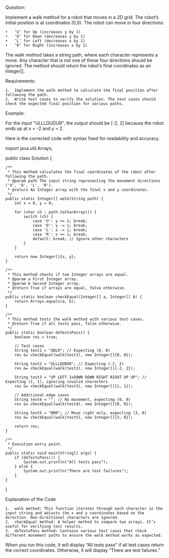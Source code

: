 Question:

Implement a walk method for a robot that moves in a 2D grid. The robot’s initial position is at coordinates (0,0). The robot can move in four directions:

	•	‘U’ for Up (increases y by 1)
	•	‘D’ for Down (decreases y by 1)
	•	‘L’ for Left (decreases x by 1)
	•	‘R’ for Right (increases x by 1)

The walk method takes a string path, where each character represents a move. Any character that is not one of these four directions should be ignored. The method should return the robot’s final coordinates as an Integer[].

Requirements:

	1.	Implement the walk method to calculate the final position after following the path.
	2.	Write test cases to verify the solution. The test cases should check the expected final position for various paths.

Example:

For the input "ULLLDUDUR", the output should be [-2, 2] because the robot ends up at x = -2 and y = 2.

Here is the corrected code with syntax fixed for readability and accuracy.

import java.util.Arrays;

public class Solution {

    /**
     * This method calculates the final coordinates of the robot after following the path.
     * @param path The input string representing the movement directions ('U', 'D', 'L', 'R').
     * @return An Integer array with the final x and y coordinates.
     */
    public static Integer[] walk(String path) {
        int x = 0, y = 0;
        
        for (char ch : path.toCharArray()) {
            switch (ch) {
                case 'U': y += 1; break;
                case 'D': y -= 1; break;
                case 'L': x -= 1; break;
                case 'R': x += 1; break;
                default: break; // Ignore other characters
            }
        }
        
        return new Integer[]{x, y};
    }

    /**
     * This method checks if two Integer arrays are equal.
     * @param a First Integer array.
     * @param b Second Integer array.
     * @return True if arrays are equal, false otherwise.
     */
    public static boolean checkEqual(Integer[] a, Integer[] b) {
        return Arrays.equals(a, b);
    }

    /**
     * This method tests the walk method with various test cases.
     * @return True if all tests pass, false otherwise.
     */
    public static boolean doTestsPass() {
        boolean res = true;

        // Test cases
        String test1 = "UDLR"; // Expecting (0, 0)
        res &= checkEqual(walk(test1), new Integer[]{0, 0});

        String test2 = "ULLLDUDUR"; // Expecting (-2, 2)
        res &= checkEqual(walk(test2), new Integer[]{-2, 2});

        String test3 = "UP LEFT 2xDOWN DOWN RIGHT RIGHT UP UP"; // Expecting (1, 1), ignoring invalid characters
        res &= checkEqual(walk(test3), new Integer[]{1, 1});

        // Additional edge cases
        String test4 = ""; // No movement, expecting (0, 0)
        res &= checkEqual(walk(test4), new Integer[]{0, 0});

        String test5 = "RRR"; // Move right only, expecting (3, 0)
        res &= checkEqual(walk(test5), new Integer[]{3, 0});

        return res;
    }

    /**
     * Execution entry point.
     */
    public static void main(String[] args) {
        if (doTestsPass()) {
            System.out.println("All tests pass");
        } else {
            System.out.println("There are test failures");
        }
    }
}

Explanation of the Code

	1.	walk method: This function iterates through each character in the input string and adjusts the x and y coordinates based on the direction. Non-directional characters are ignored.
	2.	checkEqual method: A helper method to compare two arrays. It’s useful for verifying test results.
	3.	doTestsPass method: Contains various test cases that check different movement paths to ensure the walk method works as expected.

When you run this code, it will display “All tests pass” if all test cases return the correct coordinates. Otherwise, it will display “There are test failures.”